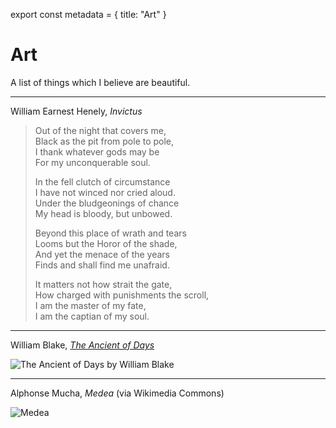 export const metadata = {
title: "Art"
}


# Art

A list of things which I believe are beautiful.

---

William Earnest Henely, *Invictus*

> Out of the night that covers me,  
> Black as the pit from pole to pole,  
> I thank whatever gods may be  
> For my unconquerable soul.  
>
> In the fell clutch of circumstance  
> I have not winced nor cried aloud.   
> Under the bludgeonings of chance  
> My head is bloody, but unbowed.  
>
> Beyond this place of wrath and tears  
> Looms but the Horor of the shade,  
> And yet the menace of the years  
> Finds and shall find me unafraid.  
>
> It matters not how strait the gate,  
> How charged with punishments the scroll,  
> I am the master of my fate,  
> I am the captian of my soul.  

---

William Blake, [*The Ancient of Days*](https://en.wikipedia.org/wiki/The_Ancient_of_Days)

![The Ancient of Days by William Blake](https://upload.wikimedia.org/wikipedia/commons/thumb/a/ac/Europe_a_Prophecy_copy_K_plate_01.jpg/442px-Europe_a_Prophecy_copy_K_plate_01.jpg)

---

Alphonse Mucha, *Medea* (via Wikimedia Commons)

![Medea](https://upload.wikimedia.org/wikipedia/commons/5/58/Alfons_Mucha_-_Medea.jpg)

